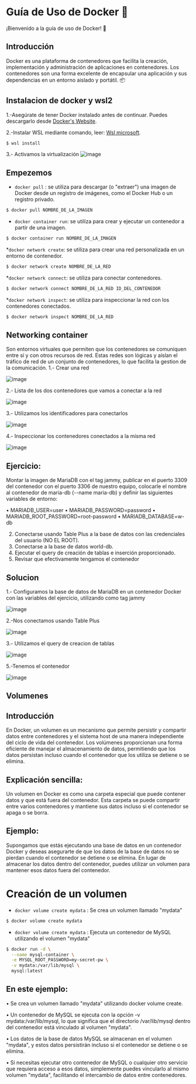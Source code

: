 # Guía de Uso de Docker :whale:

¡Bienvenido a la guía de uso de Docker! :rocket:

## Introducción
Docker es una plataforma de contenedores que facilita la creación, implementación y administración de aplicaciones en contenedores. Los contenedores son una forma excelente de encapsular una aplicación y sus dependencias en un entorno aislado y portátil. :package:

## Instalacion de docker y wsl2 
1.-Asegúrate de tener Docker instalado antes de continuar. Puedes descargarlo desde [Docker's Website](https://docs.docker.com/desktop/install/windows-install/).

2.-Instalar WSL mediante comando, leer: [Wsl microsoft](https://learn.microsoft.com/en-us/windows/wsl/install).
```bash
$ wsl install
```

3.- Activamos la virtualización
![image](https://github.com/joanvasquez21/documentacion_docker/assets/70104624/233b5eaa-b395-459e-8247-0e1f00e83eee)

## Empezemos
* `docker pull` :  se utiliza para descargar (o "extraer") una imagen de Docker desde un registro de imágenes, como el Docker Hub o un registro privado.
```bash
$ docker pull NOMBRE_DE_LA_IMAGEN
```
* `docker container run`: se utiliza para crear y ejecutar un contenedor a partir de una imagen.
```bash
$ docker container run NOMBRE_DE_LA_IMAGEN
```
*`docker network create`: se utiliza para crear una red personalizada en un entorno de contenedor.
```bash
$ docker network create NOMBRE_DE_LA_RED
```
*`docker network connect`: se utiliza para conectar contenedores.
```bash
$ docker network connect NOMBRE_DE_LA_RED ID_DEL_CONTENEDOR
```
*`docker network inspect`: se utiliza para inspeccionar la red con los contenedores conectados.
```bash
$ docker network inspect NOMBRE_DE_LA_RED
```

## Networking container
Son entornos virtuales que permiten que los contenedores se comuniquen entre sí y con otros recursos de red. Estas redes son lógicas y aíslan el tráfico de red de un conjunto de contenedores, lo que facilita la gestion de la comunicación.
1.- Crear una red
   
![image](https://github.com/joanvasquez21/documentacion_docker/assets/70104624/da09d56d-70df-4736-9aa5-5eba9e27e400)

2.- Lista de los dos contenedores que vamos a conectar a la red

![image](https://github.com/joanvasquez21/documentacion_docker/assets/70104624/5bf5502b-b102-410f-98f0-c8d085ba0ac7)

3.- Utilizamos los identificadores para conectarlos 

![image](https://github.com/joanvasquez21/documentacion_docker/assets/70104624/06a83d75-9397-42db-a04e-5c79522d8870)

4.- Inspeccionar los contenedores conectados a la misma red

![image](https://github.com/joanvasquez21/documentacion_docker/assets/70104624/b6a66f07-0789-4bd9-85bb-56bdd125078e)


## Ejercicio:
Montar la imagen de MariaDB con el tag jammy, publicar en el puerto 3309 del contenedor con el puerto 3306 de nuestro
equipo, colocarle el nombre al contenedor de maria-db (--name maria-db) y definir las siguientes variables de entorno:

• MARIADB_USER=user
• MARIADB_PASSWORD=password
• MARIADB_ROOT_PASSWORD=root-password
• MARIADB_DATABASE=w-db

2. Conectarse usando Table Plus a la base de datos con las credenciales del usuario (NO EL ROOT).
3. Conectarse a la base de datos world-db.
4. Ejecutar el query de creación de tablas e inserción proporcionado.
5. Revisar que efectivamente tengamos el contenedor

## Solucion 
1.- Configuramos la base de datos de MariaDB en un contenedor Docker con las variables del ejercicio, utilizando como tag jammy

![image](https://github.com/joanvasquez21/documentacion_docker/assets/70104624/5bda9980-d5b1-40c7-9604-7612aa932468)

2.-Nos conectamos usando Table Plus

![image](https://github.com/joanvasquez21/documentacion_docker/assets/70104624/a21fbdc4-e19a-4ad9-86fa-e7b348e74c97)

3.- Utilizamos el query de creacion de tablas

![image](https://github.com/joanvasquez21/documentacion_docker/assets/70104624/efe5974e-9d49-41d0-af3e-55018fbb7986)

5.-Tenemos el contenedor

![image](https://github.com/joanvasquez21/documentacion_docker/assets/70104624/fcb8151d-157a-498c-b661-13443d9d9a2a)

## Volumenes
## Introducción
En Docker, un volumen es un mecanismo que permite persistir y compartir datos entre contenedores y el sistema host de una manera independiente del ciclo de vida del contenedor. Los volúmenes proporcionan una forma eficiente de manejar el almacenamiento de datos, permitiendo que los datos persistan incluso cuando el contenedor que los utiliza se detiene o se elimina.

## Explicación sencilla:
Un volumen en Docker es como una carpeta especial que puede contener datos y que está fuera del contenedor. Esta carpeta se puede compartir entre varios contenedores y mantiene sus datos incluso si el contenedor se apaga o se borra.

## Ejemplo:
Supongamos que estás ejecutando una base de datos en un contenedor Docker y deseas asegurarte de que los datos de la base de datos no se pierdan cuando el contenedor se detiene o se elimina. En lugar de almacenar los datos dentro del contenedor, puedes utilizar un volumen para mantener esos datos fuera del contenedor.

# Creación de un volumen
* `docker volume create mydata` : Se crea un volumen llamado "mydata"
```bash
$ docker volume create mydata
```
* `docker volume create mydata` : Ejecuta un contenedor de MySQL utilizando el volumen "mydata"
```bash
$ docker run -d \
  --name mysql-container \
  -e MYSQL_ROOT_PASSWORD=my-secret-pw \
  -v mydata:/var/lib/mysql \
  mysql:latest
```

## En este ejemplo:

• Se crea un volumen llamado "mydata" utilizando docker volume create.

• Un contenedor de MySQL se ejecuta con la opción -v mydata:/var/lib/mysql, lo que significa que el directorio /var/lib/mysql dentro del contenedor está vinculado al volumen "mydata".

• Los datos de la base de datos MySQL se almacenan en el volumen "mydata", y estos datos persistirán incluso si el contenedor se detiene o se elimina.

• Si necesitas ejecutar otro contenedor de MySQL o cualquier otro servicio que requiera acceso a esos datos, simplemente puedes vincularlo al mismo volumen "mydata", facilitando el intercambio de datos entre contenedores.
